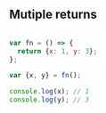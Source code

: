 ## Mutiple returns

```javascript

var fn = () => {
  return {x: 1, y: 3};
};

var {x, y} = fn();

console.log(x); // 1
console.log(y); // 3

```
